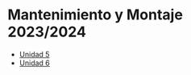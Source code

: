 # Mantenimiento y Montaje 2023/2024


* [Unidad 5](https://alexlopezprofe.github.io/Tasca4/unidad05/)
* [Unidad 6](https://alexlopezprofe.github.io/Tasca4/unidad06/)


